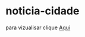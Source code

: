 # noticia-cidade
para vizualisar clique
<a href="https://donphilocardy.github.io/noticia-cidade/">Aqui</a>
